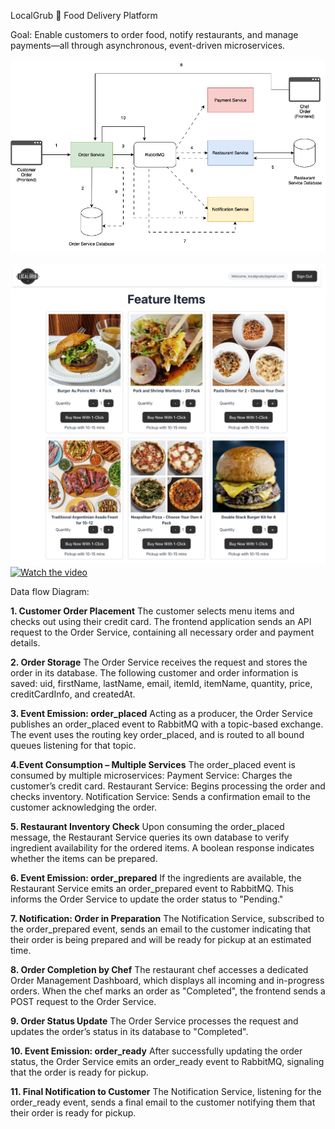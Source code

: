 LocalGrub 🍔 
Food Delivery Platform

Goal:
Enable customers to order food, notify restaurants, and manage payments—all through asynchronous, event-driven microservices.

![ALT TEXT](./data-flow-diagram.png)

[![Local Grub Happy Path & When A Microservice Goes Down](LocalGrub_Vid_Thumbnail.png)](https://drive.google.com/file/d/1CAJFTE5mmKluq33BG0cP1vH9e5ZSUN98/view?usp=sharing)
[![Watch the video](video-thumbnail.png)](https://drive.google.com/file/d/1AbCDeFgHIjkLmnopQRStUvWxyz/view)


Data flow Diagram: 

**1. Customer Order Placement**
  The customer selects menu items and checks out using their credit card. The frontend application sends an API request to the Order Service, containing all necessary order and payment details.

**2. Order Storage**
  The Order Service receives the request and stores the order in its database. The following customer and order information is saved:
  uid, firstName, lastName, email, itemId, itemName, quantity, price, creditCardInfo, and createdAt.

**3. Event Emission: order_placed**
  Acting as a producer, the Order Service publishes an order_placed event to RabbitMQ with a topic-based exchange. The event uses the routing key order_placed, and is routed to all bound queues listening for that topic.

**4.Event Consumption – Multiple Services**
  The order_placed event is consumed by multiple microservices:
  Payment Service: Charges the customer’s credit card.
  Restaurant Service: Begins processing the order and checks inventory.
  Notification Service: Sends a confirmation email to the customer acknowledging the order.

**5. Restaurant Inventory Check**
  Upon consuming the order_placed message, the Restaurant Service queries its own database to verify ingredient availability for the ordered items. A boolean response indicates whether the items can be prepared.

**6. Event Emission: order_prepared**
  If the ingredients are available, the Restaurant Service emits an order_prepared event to RabbitMQ. This informs the Order Service to update the order status to "Pending."

**7. Notification: Order in Preparation**
  The Notification Service, subscribed to the order_prepared event, sends an email to the customer indicating that their order is being prepared and will be ready for pickup at an estimated time.

**8. Order Completion by Chef**
  The restaurant chef accesses a dedicated Order Management Dashboard, which displays all incoming and in-progress orders. When the chef marks an order as "Completed", the frontend sends a POST request to the Order Service.

**9. Order Status Update**
  The Order Service processes the request and updates the order’s status in its database to "Completed".

**10. Event Emission: order_ready**
  After successfully updating the order status, the Order Service emits an order_ready event to RabbitMQ, signaling that the order is ready for pickup.

**11. Final Notification to Customer**
  The Notification Service, listening for the order_ready event, sends a final email to the customer notifying them that their order is ready for pickup.
